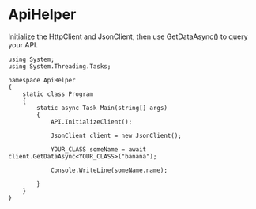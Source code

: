 # ApiHelper

Initialize the HttpClient and JsonClient, then use GetDataAsync() to query your API.

```
using System;
using System.Threading.Tasks;

namespace ApiHelper
{
    static class Program
    {
        static async Task Main(string[] args)
        {
            API.InitializeClient();

            JsonClient client = new JsonClient();

            YOUR_CLASS someName = await client.GetDataAsync<YOUR_CLASS>("banana");

            Console.WriteLine(someName.name);

        }
    }
}

```
